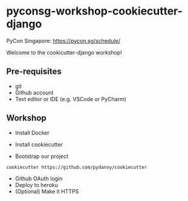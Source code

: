 # pyconsg-workshop-cookiecutter-django

PyCon Singapore: https://pycon.sg/schedule/

Welcome to the cookicutter-django workshop!

## Pre-requisites

* git
* Github account
* Text editor or IDE (e.g. VSCode or PyCharm)

## Workshop

* Install Docker

* Install cookiecutter

* Bootstrap our project

```bash
cookiecutter https://github.com/pydanny/cookiecutter
```

* Github OAuth login
* Deploy to heroku
* (Optional) Make it HTTPS
